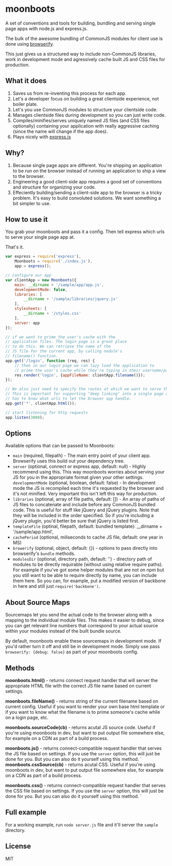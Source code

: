 # moonboots

A set of conventions and tools for building, bundling and serving single page apps with node.js and express.js.

The bulk of the awesome bundling of CommonJS modules for client use is done using [browserify](http://browserify.org/).

This just gives us a structured way to include non-CommonJS libraries, work in development mode and agressively cache built JS and CSS files for production.


## What it does

1. Saves us from re-inventing this process for each app.
1. Let's a developer focus on building a great clientside experience, not boiler plate.
1. Let's you use CommonJS modules to structure your clientside code.
1. Manages clientside files during development so you can just write code.
1. Compiles/minifies/serves uniquely named JS files (and CSS files optionally) containing your application with really aggressive caching (since the name will change if the app does).
1. Plays nicely with [express.js](http://expressjs.com)


## Why?

1. Because single page apps are different. You're shipping an application to be run on the browser instead of running an application to ship a view to the browser.
1. Engineering a good client-side app requires a good set of conventions and structure for organizing your code.
1. Effeciently building/sending a client-side app to the browser is a tricky problem. It's easy to build convoluted solutions. We want something a bit simpler to use.


## How to use it

You grab your moonboots and pass it a config. Then tell express which urls to serve your single page app at. 

That's it.

```js
var express = require('express'),
    Moonboots = require('./index.js'),
    app = express();

// configure our app
var clientApp = new Moonboots({
    main: __dirname + '/sample/app/app.js',
    developmentMode: false,
    libraries: [
        __dirname + '/sample/libraries/jquery.js'
    ],
    stylesheets: [
        __dirname + '/styles.css'
    ],
    server: app
});

// if we want to prime the user's cache with the
// application files. The login page is a great place
// to do this. We can retrieve the name of the
// JS file for the current app, by calling nodule's
// filename() function.
app.get('/login', function (req, res) {
    // then in our login page we can lazy load the application to
    // prime the user's cache while they're typing in their username/password
    res.render('login', {appFileName: clientApp.filename()});
});

// We also just need to specify the routes at which we want to serve this clientside app.
// This is important for supporting "deep linking" into a single page app. The server
// has to know what urls to let the browser app handle.
app.get('*', clientApp.html());

// start listening for http requests
app.listen(3000);


```


## Options

Available options that can be passed to Moonboots:

- `main` (required, filepath) - The main entry point of your client app. Browserify uses this build out your dependency tree.
- `server` (optional, connect or express app, default: null) - Highly recommend using this. This way moonboots worries about serving your JS for you in the appropriate format given your other settings.
`developmentMode` (optional, boolean, default: false) - In development mode the JS is recompiled each time it's requested by the browser and it's not minified. Very important this isn't left this way for production. 
- `libraries` (optional, array of file paths, default: []) - An array of paths of JS files to concatenate and include before any CommonJS bundled code. This is useful for stuff like jQuery and jQuery plugins. Note that they will be included in the order specified. So if you're including a jQuery plugin, you'd better be sure that jQuery is listed first. 
- `templateFile` (optinal, filepath, default: bundled template): __dirname + '/sample/app.html',
- `cachePeriod` (optional, miliseconds to cache JS file, default: one year in MS)
- `browerify` (optional, object, default: {}) - options to pass directly into browserify's `bundle` methods.
- `modulesDir` (optional, directory path, default: '') - directory path of modules to be directly requirable (without using relative require paths). For example if you've got some helper modules that are not on npm but you still want to be able to require directly by name, you can include them here. So you can, for example, put a modified version of backbone in here and still just `require('backbone')`.

## About Source Maps

Sourcemaps let you send the actual code to the browser along with a mapping to the individual module files. This makes it easier to debug, since you can get relevant line numbers that correspond to your actual source within your modules instead of the built bundle source.

By default, moonboots enable these sourcemaps in development mode. If you'd rather turn it off and still be in development mode. Simply use pass `browserify: {debug: false}` as part of your moonboots config.

## Methods

**moonboots.html()** - returns connect request handler that will server the appropriate HTML file with the correct JS file name based on current settings.

**moonboots.fileName()** - returns string of the current filename based on current config. Useful if you want to render your own base html template or if you want to know what the filename is to prime someone's cache while on a login page, etc.

**moonboots.sourceCode(cb)** - returns acutal JS source code. Useful if you're using moonboots in dev, but want to put output file somewhere else, for example on a CDN as part of a build process.

**moonboots.js()** - returns connect-compatible request handler that serves the JS file based on settings. If you use the `server` option, this will just be done for you. But you can also do it yourself using this method.
`
**moonboots.cssSource(cb)** - returns acutal CSS. Useful if you're using moonboots in dev, but want to put output file somewhere else, for example on a CDN as part of a build process.

**moonboots.css()** - returns connect-compatible request handler that serves the CSS file based on settings. If you use the `server` option, this will just be done for you. But you can also do it yourself using this method.
`


## Full example

For a working example, run `node server.js` file and it'll server the `sample` directory.

## License

MIT
